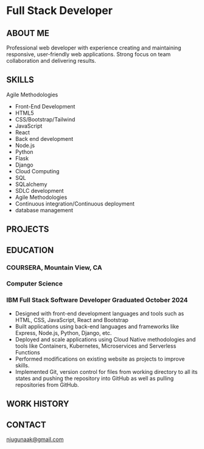 # Full Stack Developer 

## ABOUT ME
Professional web developer with experience creating and maintaining responsive, user-friendly web applications. Strong focus on team collaboration and delivering results.

## SKILLS 
 Agile Methodologies
- Front-End Development
- HTML5
- CSS/Bootstrap/Tailwind
- JavaScript
- React
- Back end development
- Node.js
- Python
- Flask
- Django
- Cloud Computing
- SQL
- SQLalchemy  
- SDLC development
- Agile Methodologies
- Continuous integration/Continuous deployment
- database management

## PROJECTS



## EDUCATION
### COURSERA, Mountain View, CA
### Computer Science
### IBM Full Stack Software Developer Graduated October 2024
- Designed with front-end development languages and tools such as HTML, CSS, JavaScript, React and Bootstrap
- Built applications using back-end languages and frameworks like Express, Node.js, Python, Django, etc.
- Deployed and scale applications using Cloud Native methodologies and tools like Containers, Kubernetes, Microservices and Serverless Functions
- Performed modifications on existing website as projects to improve skills.
- Implemented Git, version control for files from working directory to all its states and pushing the repository into GitHub as well as pulling repositories from GitHub.

## WORK HISTORY


## CONTACT 
njugunaak@gmail.com


